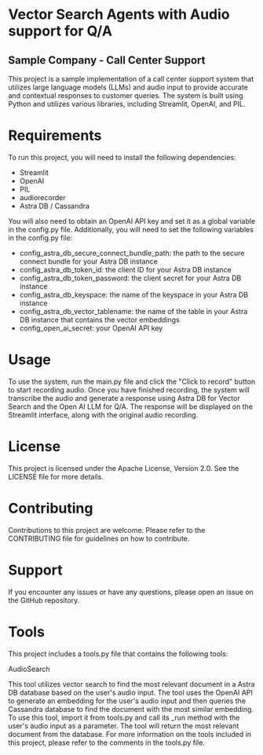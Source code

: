 # Vector Search Agents with Audio support for Q/A

## Sample Company - Call Center Support
This project is a sample implementation of a call center support system that utilizes large language models (LLMs) and audio input to provide accurate and contextual responses to customer queries. The system is built using Python and utilizes various libraries, including Streamlit, OpenAI, and PIL.

# Requirements
To run this project, you will need to install the following dependencies:
* Streamlit
* OpenAI
* PIL
* audiorecorder
* Astra DB / Cassandra
  
You will also need to obtain an OpenAI API key and set it as a global variable in the config.py file. Additionally, you will need to set the following variables in the config.py file:
* config_astra_db_secure_connect_bundle_path: the path to the secure connect bundle for your Astra DB instance
* config_astra_db_token_id: the client ID for your Astra DB instance
* config_astra_db_token_password: the client secret for your Astra DB instance
* config_astra_db_keyspace: the name of the keyspace in your Astra DB instance
* config_astra_db_vector_tablename: the name of the table in your Astra DB instance that contains the vector embeddings
* config_open_ai_secret: your OpenAI API key

# Usage
To use the system, run the main.py file and click the "Click to record" button to start recording audio. Once you have finished recording, the system will transcribe the audio and generate a response using Astra DB for Vector Search and the Open AI LLM for Q/A. 
The response will be displayed on the Streamlit interface, along with the original audio recording.

# License
This project is licensed under the Apache License, Version 2.0. See the LICENSE file for more details.

# Contributing
Contributions to this project are welcome. Please refer to the CONTRIBUTING file for guidelines on how to contribute.

# Support
If you encounter any issues or have any questions, please open an issue on the GitHub repository.


# Tools
This project includes a tools.py file that contains the following tools:

AudioSearch

This tool utilizes vector search to find the most relevant document in a Astra DB database based on the user's audio input. The tool uses the OpenAI API to generate an embedding for the user's audio input and then queries the Cassandra database to find the document with the most similar embedding. To use this tool, import it from tools.py and call its _run method with the user's audio input as a parameter. The tool will return the most relevant document from the database.
For more information on the tools included in this project, please refer to the comments in the tools.py file.
